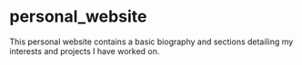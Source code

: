 # personal_website
This personal website contains a basic biography and sections 
detailing my interests and projects I have worked on.
